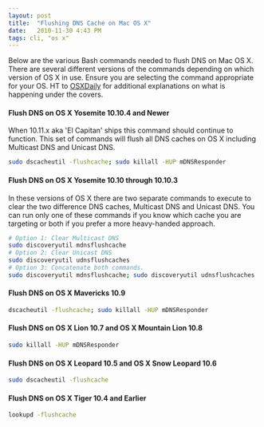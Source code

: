 ```yaml
---
layout: post
title:  "Flushing DNS Cache on Mac OS X"
date:   2010-11-30 4:43 PM
tags: cli, "os x"
---
```

Below are the various Bash commands needed to flush DNS on Mac OS X. There are several different versions of the commands depending on which version of OS X in use. Ensure you are selecting the command appropriate for your OS. HT to [OSXDaily](http://osxdaily.com/2014/11/20/flush-dns-cache-mac-os-x/) for additional explanations on what is happening under the covers.

#### Flush DNS on OS X Yosemite 10.10.4 and Newer
When 10.11.x aka 'El Capitan' ships this command should continue to function. This set of commands will flush all DNS caches on OS X including Multicast DNS and Unicast DNS.

```bash
sudo dscacheutil -flushcache; sudo killall -HUP mDNSResponder
```

#### Flush DNS on OS X Yosemite 10.10 through 10.10.3
In these versions of OS X there are two separate commands to execute to clear the two difference DNS caches, Multicast DNS and Unicast DNS. You can run only one of these commands if you know which cache you are targeting or both if you prefer a more heavy-handed approach.

```bash
# Option 1: Clear Multicast DNS
sudo discoveryutil mdnsflushcache
# Option 2: Clear Unicast DNS
sudo discoveryutil udnsflushcaches
# Option 3: Concatenate both commands.
sudo discoveryutil mdnsflushcache; sudo discoveryutil udnsflushcaches
```

#### Flush DNS on OS X Mavericks 10.9
```bash
dscacheutil -flushcache; sudo killall -HUP mDNSResponder
```

#### Flush DNS on OS X Lion 10.7 and OS X Mountain Lion 10.8
```bash
sudo killall -HUP mDNSResponder
```

#### Flush DNS on OS X Leopard 10.5 and OS X Snow Leopard 10.6
```bash
sudo dscacheutil -flushcache
```

#### Flush DNS on OS X Tiger 10.4 and Earlier
```bash
lookupd -flushcache
```
